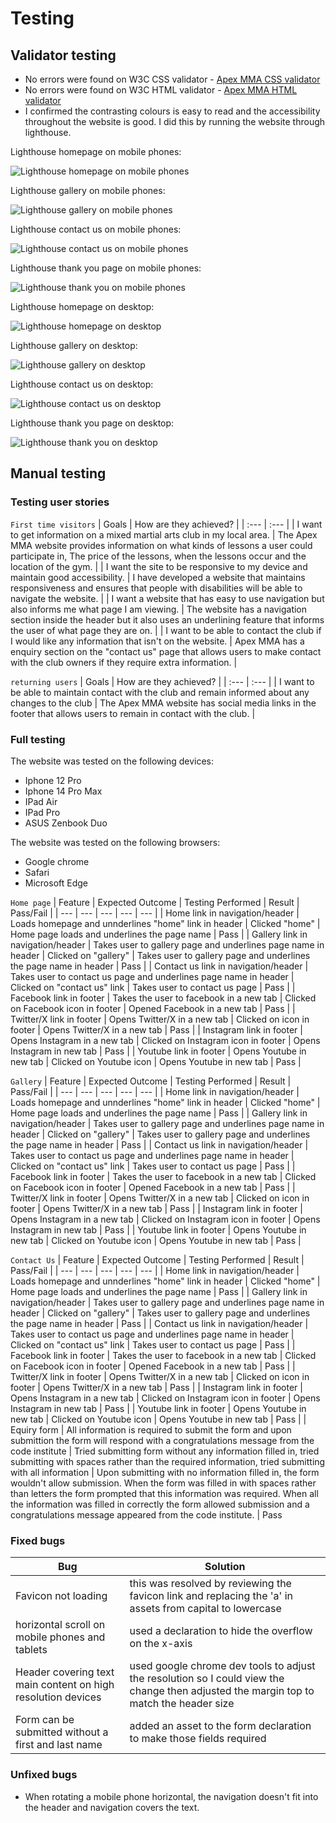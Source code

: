 # Testing
## Validator testing
* No errors were found on W3C CSS validator - [Apex MMA CSS validator](https://jigsaw.w3.org/css-validator/validator?uri=https%3A%2F%2Fregan-boreland.github.io%2FApexMMA%2F&profile=css3svg&usermedium=all&warning=1&vextwarning=&lang=en)
* No errors were found on W3C HTML validator - [Apex MMA HTML validator](https://regan-boreland.github.io/ApexMMA/)
* I confirmed the contrasting colours is easy to read and the accessibility throughout the website is good. I did this by running the website through lighthouse.

Lighthouse homepage on mobile phones:

![Lighthouse homepage on mobile phones](assets/images/testing-images/apexmma-home-(mobile).png)

Lighthouse gallery on mobile phones:

![Lighthouse gallery on mobile phones](assets/images/testing-images/apexmma-gallery-(mobile).png)

Lighthouse contact us on mobile phones:

![Lighthouse contact us on mobile phones](assets/images/testing-images/apexmma-contactus-(mobile).png)

Lighthouse thank you page on mobile phones:

![Lighthouse thank you on mobile phones](assets/images/testing-images/apexmma-thankyou-(mobile).png)

Lighthouse homepage on desktop:

![Lighthouse homepage on desktop](assets/images/testing-images/apexmma-home-(desktop).png)

Lighthouse gallery on desktop:

![Lighthouse gallery on desktop](assets/images/testing-images/apexmma-gallery-(desktop).png)

Lighthouse contact us on desktop:

![Lighthouse contact us on desktop](assets/images/testing-images/apexmma-contactus-(desktop).png)

Lighthouse thank you page on desktop:

![Lighthouse thank you on desktop](assets/images/testing-images/apexmma-thankyou-(desktop).png)


## Manual testing

### Testing user stories
`First time visitors`
| Goals | How are they achieved? |
| :--- | :--- |
| I want to get information on a mixed martial arts club in my local area. | The Apex MMA website provides information on what kinds of lessons a user could participate in, The price of the lessons, when the lessons occur and the location of the gym. |
| I want the site to be responsive to my device and maintain good accessibility. | I have developed a website that maintains responsiveness and ensures that people with disabilities will be able to navigate the website. |
| I want a website that has easy to use navigation but also informs me what page I am viewing. | The website has a navigation section inside the header but it also uses an underlining feature that informs the user of what page they are on.  |
| I want to be able to contact the club if I would like any information that isn't on the website. | Apex MMA has a enquiry section on the "contact us" page that allows users to make contact with the club owners if they require extra information. |

`returning users`
| Goals | How are they achieved? |
| :--- | :--- |
| I want to be able to maintain contact with the club and remain informed about any changes to the club | The Apex MMA website has social media links in the footer that allows users to remain in contact with the club. | 


### Full testing
The website was tested on the following devices:
* Iphone 12 Pro 
* Iphone 14 Pro Max 
* IPad Air 
* IPad Pro
* ASUS Zenbook Duo

The website was tested on the following browsers:
* Google chrome
* Safari 
* Microsoft Edge

`Home page`
| Feature | Expected Outcome | Testing Performed | Result | Pass/Fail |
| --- | --- | --- | --- | --- |
| Home link in navigation/header | Loads homepage and unnderlines "home" link in header | Clicked "home" | Home page loads and underlines the page name | Pass |
| Gallery link in navigation/header | Takes user to gallery page and underlines page name in header | Clicked on "gallery" | Takes user to gallery page and underlines the page name in header | Pass |
| Contact us link in navigation/header | Takes user to contact us page and underlines page name in header | Clicked on "contact us" link | Takes user to contact us page | Pass |
| Facebook link in footer | Takes the user to facebook in a new tab | Clicked on Facebook icon in footer | Opened Facebook in a new tab | Pass |
| Twitter/X link in footer | Opens Twitter/X in a new tab | Clicked on icon in footer | Opens Twitter/X in a new tab | Pass |
| Instagram link in footer | Opens Instagram in a new tab | Clicked on Instagram icon in footer | Opens Instagram in new tab | Pass |
| Youtube link in footer | Opens Youtube in new tab | Clicked on Youtube icon | Opens Youtube in new tab | Pass |

`Gallery`
| Feature | Expected Outcome | Testing Performed | Result | Pass/Fail |
| --- | --- | --- | --- | --- |
| Home link in navigation/header | Loads homepage and unnderlines "home" link in header | Clicked "home" | Home page loads and underlines the page name | Pass |
| Gallery link in navigation/header | Takes user to gallery page and underlines page name in header | Clicked on "gallery" | Takes user to gallery page and underlines the page name in header | Pass |
| Contact us link in navigation/header | Takes user to contact us page and underlines page name in header | Clicked on "contact us" link | Takes user to contact us page | Pass |
| Facebook link in footer | Takes the user to facebook in a new tab | Clicked on Facebook icon in footer | Opened Facebook in a new tab | Pass |
| Twitter/X link in footer | Opens Twitter/X in a new tab | Clicked on icon in footer | Opens Twitter/X in a new tab | Pass |
| Instagram link in footer | Opens Instagram in a new tab | Clicked on Instagram icon in footer | Opens Instagram in new tab | Pass |
| Youtube link in footer | Opens Youtube in new tab | Clicked on Youtube icon | Opens Youtube in new tab | Pass |

`Contact Us`
| Feature | Expected Outcome | Testing Performed | Result | Pass/Fail |
| --- | --- | --- | --- | --- |
| Home link in navigation/header | Loads homepage and unnderlines "home" link in header | Clicked "home" | Home page loads and underlines the page name | Pass |
| Gallery link in navigation/header | Takes user to gallery page and underlines page name in header | Clicked on "gallery" | Takes user to gallery page and underlines the page name in header | Pass |
| Contact us link in navigation/header | Takes user to contact us page and underlines page name in header | Clicked on "contact us" link | Takes user to contact us page | Pass |
| Facebook link in footer | Takes the user to facebook in a new tab | Clicked on Facebook icon in footer | Opened Facebook in a new tab | Pass |
| Twitter/X link in footer | Opens Twitter/X in a new tab | Clicked on icon in footer | Opens Twitter/X in a new tab | Pass |
| Instagram link in footer | Opens Instagram in a new tab | Clicked on Instagram icon in footer | Opens Instagram in new tab | Pass |
| Youtube link in footer | Opens Youtube in new tab | Clicked on Youtube icon | Opens Youtube in new tab | Pass |
| Equiry form | All information is required to submit the form and upon submittion the form will respond with a congratulations message from the code institute | Tried submitting form without any information filled in, tried submitting with spaces rather than the required information, tried submitting with all information | Upon submitting with no information filled in, the form wouldn't allow submission. When the form was filled in with spaces rather than letters the form prompted that this information was required. When all the information was filled in correctly the form allowed submission and a congratulations message appeared from the code institute. | Pass


### Fixed bugs
| Bug | Solution |
| ---| ---|
| Favicon not loading | this was resolved by reviewing the favicon link and replacing the 'a' in assets from capital to lowercase |
| horizontal scroll on mobile phones and tablets | used a declaration to hide the overflow on the x-axis |
| Header covering text main content on high resolution devices | used google chrome dev tools to adjust the resolution so I could view the change then adjusted the margin top to match the header size |
| Form can be submitted without a first and last name | added an asset to the form declaration to make those fields required |

### Unfixed bugs 
* When rotating a mobile phone horizontal, the navigation doesn't fit into the header and navigation covers the text.
